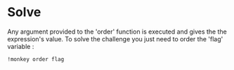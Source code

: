 # Solve

Any argument provided to the 'order' function is executed and gives the the expression's value.
To solve the challenge you just need to order the 'flag' variable :

```
!monkey order flag
```
